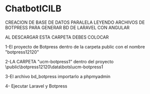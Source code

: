 # ChatbotICILB
CREACION DE BASE DE DATOS PARALELA LEYENDO ARCHIVOS DE BOTPRESS PARA GENERAR BD DE LARAVEL CON ANGULAR

AL DESCARGAR ESTA CARPETA DEBES COLOCAR 

1-El proyecto de Botpress dentro de la carpeta public con el nombre "botpress12120"
 
2-LA CARPETA "ucm-botpress1" dentro del proyecto \public\botpress12120\data\bots\ucm-botpress1

3-El archivo bd_botpress importarlo a phpmyadmin 

4- Ejecutar Laravel y Botpress